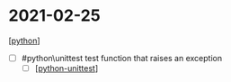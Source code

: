 # 2021-02-25
[[python]]
- [ ] #python\unittest test function that raises an exception
  - [ ] [[python-unittest]]

[//begin]: # "Autogenerated link references for markdown compatibility"
[python]: ../../../../devops/2-code/learning/language/python/python.md "Python"
[python-unittest]: ../../../../devops/2-code/learning/language/python/python-unittest.md "Python Unittest"
[//end]: # "Autogenerated link references"